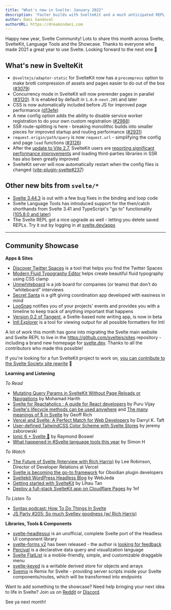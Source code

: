 ```yaml
---
title: "What's new in Svelte: January 2022"
description: 'Faster builds with SvelteKit and a much anticipated REPL feature'
author: Dani Sandoval
authorURL: https://dreamindani.com
---
```


Happy new year, Svelte Community! Lots to share this month across Svelte, SvelteKit, Language Tools and the Showcase. Thanks to everyone who made 2021 a great year to use Svelte. Looking forward to the next one 🚀

## What's new in SvelteKit

- `@sveltejs/adapter-static` for SvelteKit now has a `precompress` option to make brotli compression of assets and pages easier to do out of the box ([#3079](https://github.com/sveltejs/kit/pull/3079))
- Concurrency mode in SvelteKit will now prerender pages in parallel ([#3120](https://github.com/sveltejs/kit/pull/3120)). It is enabled by default in `1.0.0-next.205` and later
- CSS is now automatically included before JS for improved page performance ([d13efe](https://github.com/sveltejs/kit/commit/d138efe21692f5925f1e89afc0a33f42d6a1a711))
- A new config option adds the ability to disable service worker registration to do your own custom registration ([#2988](https://github.com/sveltejs/kit/pull/2988))
- SSR route-splitting is here - breaking monolithic builds into smaller pieces for improved startup and routing performance ([#2931](https://github.com/sveltejs/kit/pull/2931))
- `request.origin/path/query` is now `request.url` - simplifying the config and page `load` functions ([#3126](https://github.com/sveltejs/kit/pull/3126))
- After the [update to Vite 2.7](https://github.com/sveltejs/kit/pull/3018), SvelteKit users are [reporting significant performance improvements](https://www.reddit.com/r/sveltejs/comments/rljhfc/sveltekit_massive_compiler_improvement_by/) and loading third-parties libraries in SSR has also been greatly improved
- SvelteKit server will now automatically restart when the config files is changed ([vite-plugin-svelte#237](https://github.com/sveltejs/vite-plugin-svelte/pull/237))

## Other new bits from `svelte/*`

- [Svelte 3.44.3](https://github.com/sveltejs/svelte/blob/master/CHANGELOG.md#3443) is out with a few bug fixes in the binding and loop code
- Svelte Language Tools has introduced support for the then/catch shorthands from Svelte 3.41 and TypeScript's "go to" functionality ([105.8.0 and later](https://github.com/sveltejs/language-tools/releases/tag/extensions-105.8.0))
- The Svelte REPL got a nice upgrade as well - letting you delete saved REPLs. Try it out by logging in at [svelte.dev/apps](https://svelte.dev/apps)

---

## Community Showcase

**Apps & Sites**

- [Discover Twitter Spaces](https://github.com/navneetsharmaui/discover-twitter-spaces) is a tool that helps you find the Twitter Spaces
- [Modern Fluid Typography Editor](https://github.com/codeAdrian/modern-fluid-typography-editor) helps create beautiful fluid typography using CSS clamp
- [Unnwhiteboard](https://github.com/AviKKi/unnwhiteboard) is a job board for companies (or teams) that don't do "whiteboard" interviews
- [Secret Santa](https://gitlab.com/arturoguzman/secret-santa-sveltekit) is a gift giving coordination app developed with easiness in mind
- [LogSnag](https://logsnag.com/) notifies you of your projects' events and provides you with a timeline to keep track of anything important that happens
- [Version 0.2 of Tangent](http://tangentnotes.com/Download), a Svelte-based note writing app, is now in beta
- [Intl Explorer](https://github.com/jesperorb/intl-explorer) is a tool for viewing output for all possible formatters for Intl

A lot of work this month has gone into migrating the Svelte main website and Svelte REPL to live in the https://github.com/sveltejs/sites repository - including a brand new homepage for [svelte.dev](https://svelte.dev/). Thanks to all the contributors who made this possible!

If you're looking for a fun SvelteKit project to work on, [you can contribute to the Svelte Society site rewrite](https://github.com/svelte-society/sveltesociety-2021/issues) 💅

**Learning and Listening**

_To Read_

- [Mutating Query Params in SvelteKit Without Page Reloads or Navigations](https://dev.to/mohamadharith/mutating-query-params-in-sveltekit-without-page-reloads-or-navigations-2i2b) by Mohamad Harith
- [Svelte for Reactaholics : A guide for React developers](https://www.100ms.live/blog/svelte-guide-for-react-developers) by Puru Vijay
- [Svelte's lifecycle methods can be used anywhere](https://geoffrich.net/posts/svelte-lifecycle-examples/) and [The many meanings of $ in Svelte](https://geoffrich.net/posts/svelte-$-meanings/) by Geoff Rich
- [Vercel and Svelte: A Perfect Match for Web Developers](https://thenewstack.io/vercel-and-svelte-a-perfect-match-for-web-developers/) by Darryl K. Taft
- [User-defined TailwindCSS Color Scheme with Svelte Stores](https://blog.dayslice.io/user-defined-tailwindcss-color-scheme-with-svelte-stores-ad80ca2cf038) by jeremy zaborowski
- [Ionic 6 + Svelte 🚀](https://medium.com/@raymondboswel/ionic-6-svelte-ae904caa82df) by Raymond Boswel
- [What happened in #Svelte language tools this year](https://twitter.com/dummdidumm_/status/1474158105395179525?t=ytj2K2Q52iD5-lNyLnQaAQ&s=19) by Simon H

_To Watch_

- [The Future of Svelte (Interview with Rich Harris)](https://www.youtube.com/watch?v=uQntFkK8Z54) by Lee Robinson, Director of Developer Relations at Vercel
- [Svelte is becoming the go-to framework](https://www.youtube.com/watch?v=fo6BKY2xR2w&t=1834s) for Obsidian plugin developers
- [Sveltekit WordPress Headless Blog](https://www.youtube.com/watch?v=c0UDVgjPxFw) by WebJeda
- [Getting started with SvelteKit](https://www.youtube.com/watch?v=i2suPKMPUFA) by Lihau Tan
- [Deploy a full-stack SvelteKit app on Cloudflare Pages](https://www.youtube.com/watch?v=Wc1_U6Dy5Tw) by 1nf

_To Listen To_

- [Syntax podcast: How To Do Things In Svelte](https://podcasts.apple.com/ca/podcast/how-to-do-things-in-svelte/id1253186678?i=1000544796072)
- [JS Party #205: So much Sveltey goodness (w/ Rich Harris)](https://changelog.com/jsparty/205)

**Libraries, Tools & Components**

- [svelte-headlessui](https://github.com/rgossiaux/svelte-headlessui) is an unofficial, complete Svelte port of the Headless UI component library
- [svelte-forms v2](https://chainlist.github.io/svelte-forms/) has been released - the author is [looking for feedback](https://www.reddit.com/r/sveltejs/comments/r6354j/svelteforms_v2_has_been_released/)
- [Percival](https://github.com/ekzhang/percival) is a declarative data query and visualization language
- [Svelte FlatList](https://github.com/snuffyDev/svelte-flatlist) is a mobile-friendly, simple, and customizable draggable menu
- [svelte-keyed](https://github.com/bryanmylee/svelte-keyed) is a writable derived store for objects and arrays
- [Svemix](https://github.com/svemix/svemix) is Remix for Svelte - providing server scripts inside your Svelte components/routes, which will be transformed into endpoints

Want to add something to the showcase? Need help bringing your next idea to life in Svelte? Join us on [Reddit](https://www.reddit.com/r/sveltejs/) or [Discord](https://discord.com/invite/yy75DKs).

See ya next month!
